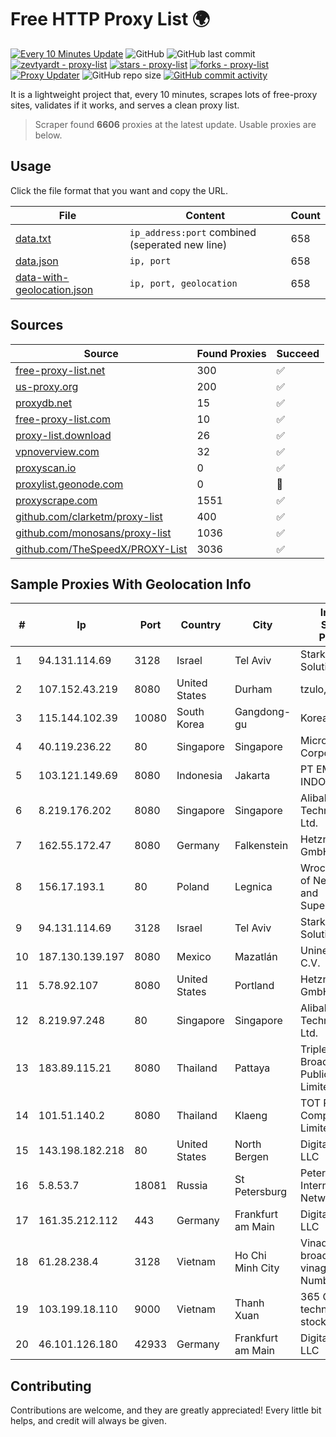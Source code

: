 
# Free HTTP Proxy List 🌍

[![Every 10 Minutes Update](https://github.com/mertguvencli/http-proxy-list/actions/workflows/main.yml/badge.svg?branch=main)](https://github.com/mertguvencli/http-proxy-list/actions/workflows/main.yml)
![GitHub](https://img.shields.io/github/license/mertguvencli/http-proxy-list)
![GitHub last commit](https://img.shields.io/github/last-commit/mertguvencli/http-proxy-list)
[![zevtyardt - proxy-list](https://img.shields.io/static/v1?label=zevtyardt&message=proxy-list&color=blue&logo=github)](https://github.com/zevtyardt/proxy-list "Go to GitHub repo")
[![stars - proxy-list](https://img.shields.io/github/stars/zevtyardt/proxy-list?style=social)](https://github.com/zevtyardt/proxy-list)
[![forks - proxy-list](https://img.shields.io/github/forks/zevtyardt/proxy-list?style=social)](https://github.com/zevtyardt/proxy-list)
[![Proxy Updater](https://github.com/zevtyardt/proxy-list/workflows/Proxy%20Updater/badge.svg)](https://github.com/zevtyardt/proxy-list/actions?query=workflow:"Proxy+Updater")
![GitHub repo size](https://img.shields.io/github/repo-size/zevtyardt/proxy-list)
[![GitHub commit activity](https://img.shields.io/github/commit-activity/m/zevtyardt/proxy-list?logo=commits)](https://github.com/zevtyardt/proxy-list/commits/main)

It is a lightweight project that, every 10 minutes, scrapes lots of free-proxy sites, validates if it works, and serves a clean proxy list.

> Scraper found **6606** proxies at the latest update. Usable proxies are below.

## Usage

Click the file format that you want and copy the URL.

|File|Content|Count|
|----|-------|-----|
|[data.txt](https://raw.githubusercontent.com/mertguvencli/http-proxy-list/main/proxy-list/data.txt)|`ip_address:port` combined (seperated new line)|658|
|[data.json](https://raw.githubusercontent.com/mertguvencli/http-proxy-list/main/proxy-list/data.json)|`ip, port`|658|
|[data-with-geolocation.json](https://raw.githubusercontent.com/mertguvencli/http-proxy-list/main/proxy-list/data-with-geolocation.json)|`ip, port, geolocation`|658|

## Sources

|Source|Found Proxies|Succeed|
|------|-------------|-------|
|[free-proxy-list.net](https://free-proxy-list.net)|300|✅|
|[us-proxy.org](https://www.us-proxy.org)|200|✅|
|[proxydb.net](http://proxydb.net)|15|✅|
|[free-proxy-list.com](https://free-proxy-list.com/?page=&port=&type%5B%5D=http&type%5B%5D=https&up_time=0&search=Search)|10|✅|
|[proxy-list.download](https://www.proxy-list.download/HTTP)|26|✅|
|[vpnoverview.com](https://vpnoverview.com/privacy/anonymous-browsing/free-proxy-servers)|32|✅|
|[proxyscan.io](https://www.proxyscan.io)|0|✅|
|[proxylist.geonode.com](https://proxylist.geonode.com/api/proxy-list?limit=300&page=1&sort_by=lastChecked&sort_type=desc&protocols=http,https)|0|🚫|
|[proxyscrape.com](https://api.proxyscrape.com/v2/?request=displayproxies&protocol=http&timeout=10000&country=all&ssl=all&anonymity=all)|1551|✅|
|[github.com/clarketm/proxy-list](https://raw.githubusercontent.com/clarketm/proxy-list/master/proxy-list-raw.txt)|400|✅|
|[github.com/monosans/proxy-list](https://raw.githubusercontent.com/monosans/proxy-list/main/proxies/http.txt)|1036|✅|
|[github.com/TheSpeedX/PROXY-List](https://raw.githubusercontent.com/TheSpeedX/PROXY-List/master/http.txt)|3036|✅|


## Sample Proxies With Geolocation Info

|#|Ip|Port|Country|City|Internet Service Provider|
|-|--|----|-------|----|-------------------------|
|1|94.131.114.69|3128|Israel|Tel Aviv|Stark Industries Solutions LTD|
|2|107.152.43.219|8080|United States|Durham|tzulo, inc.|
|3|115.144.102.39|10080|South Korea|Gangdong-gu|Korea Telecom|
|4|40.119.236.22|80|Singapore|Singapore|Microsoft Corporation|
|5|103.121.149.69|8080|Indonesia|Jakarta|PT EMERIO INDONESIA|
|6|8.219.176.202|8080|Singapore|Singapore|Alibaba (US) Technology Co., Ltd.|
|7|162.55.172.47|8080|Germany|Falkenstein|Hetzner Online GmbH|
|8|156.17.193.1|80|Poland|Legnica|Wroclaw Centre of Networking and Supercomputing|
|9|94.131.114.69|3128|Israel|Tel Aviv|Stark Industries Solutions LTD|
|10|187.130.139.197|8080|Mexico|Mazatlán|Uninet S.A. de C.V.|
|11|5.78.92.107|8080|United States|Portland|Hetzner Online GmbH|
|12|8.219.97.248|80|Singapore|Singapore|Alibaba (US) Technology Co., Ltd.|
|13|183.89.115.21|8080|Thailand|Pattaya|Triple T Broadband Public Company Limited|
|14|101.51.140.2|8080|Thailand|Klaeng|TOT Public Company Limited|
|15|143.198.182.218|80|United States|North Bergen|DigitalOcean, LLC|
|16|5.8.53.7|18081|Russia|St Petersburg|Petersburg Internet Network ltd|
|17|161.35.212.112|443|Germany|Frankfurt am Main|DigitalOcean, LLC|
|18|61.28.238.4|3128|Vietnam|Ho Chi Minh City|Vinadata broadcast via vinagame AS Number|
|19|103.199.18.110|9000|Vietnam|Thanh Xuan|365 Online technology joint stock company|
|20|46.101.126.180|42933|Germany|Frankfurt am Main|DigitalOcean, LLC|



## Contributing

Contributions are welcome, and they are greatly appreciated! Every
little bit helps, and credit will always be given.

